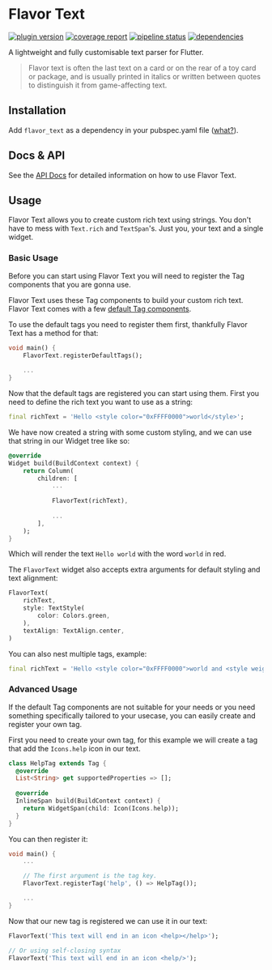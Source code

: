 # Flavor Text
[![plugin version](https://img.shields.io/pub/v/flavor_text?label=pub)](https://pub.dev/packages/flavor_text)
[![coverage report](https://gitlab.com/wolfenrain/flavor_text/badges/main/coverage.svg)](https://gitlab.com/wolfenrain/flavor_text/-/commits/main)
[![pipeline status](https://gitlab.com/wolfenrain/flavor_text/badges/main/pipeline.svg)](https://gitlab.com/wolfenrain/flavor_text/-/commits/main)
[![dependencies](https://img.shields.io/librariesio/release/pub/flavor_text?label=dependencies)](https://gitlab.com/wolfenrain/flavor_text/-/blob/main/pubspec.yaml)

A lightweight and fully customisable text parser for Flutter.

> Flavor text is often the last text on a card or on the rear of a toy card or 
package, and is usually printed in italics or written between quotes to 
distinguish it from game-affecting text.

## Installation

Add `flavor_text` as a dependency in your pubspec.yaml file 
([what?](https://flutter.io/using-packages/)).

## Docs & API

See the [API Docs](https://pub.dev/documentation/flavor_text/latest/flavor_text/flavor_text-library.html) 
for detailed information on how to use Flavor Text.


## Usage

Flavor Text allows you to create custom rich text using strings. You don't have 
to mess with `Text.rich` and `TextSpan`'s. Just you, your text and a single 
widget.

### Basic Usage

Before you can start using Flavor Text you will need to register the Tag 
components that you are gonna use.

Flavor Text uses these Tag components to build your custom rich text. Flavor 
Text comes with a few [default Tag components](https://gitlab.com/wolfenrain/flavor_text/-/tree/main/lib/src/tags).

To use the default tags you need to register them first, thankfully Flavor Text 
has a method for that:

```dart
void main() {
    FlavorText.registerDefaultTags();
    
    ...
}
```
 
Now that the default tags are registered you can start using them. First you 
need to define the rich text you want to use as a string:

```dart
final richText = 'Hello <style color="0xFFFF0000">world</style>';
```

We have now created a string with some custom styling, and we can use that 
string in our Widget tree like so:
 
```dart
@override
Widget build(BuildContext context) {
    return Column(
        children: [
            ...
            
            FlavorText(richText),
            
            ...
        ],
    );
}
```

Which will render the text `Hello world` with the word `world` in red.

The `FlavorText` widget also accepts extra arguments for default styling 
and text alignment:

```dart
FlavorText(
    richText,
    style: TextStyle(
        color: Colors.green,
    ),
    textAlign: TextAlign.center,
)
```

You can also nest multiple tags, example:

```dart
final richText = 'Hello <style color="0xFFFF0000">world and <style weight="bold">you</style></style>!';
```

### Advanced Usage

If the default Tag components are not suitable for your needs or you need 
something specifically tailored to your usecase, you can easily create and 
register your own tag. 

First you need to create your own tag, for this example we will create a tag 
that add the `Icons.help` icon in our text.

```dart
class HelpTag extends Tag {
  @override
  List<String> get supportedProperties => [];
  
  @override
  InlineSpan build(BuildContext context) {
    return WidgetSpan(child: Icon(Icons.help));
  }
}
```

You can then register it:

```dart
void main() {
    ...

    // The first argument is the tag key.
    FlavorText.registerTag('help', () => HelpTag());

    ...
}
```

Now that our new tag is registered we can use it in our text:

```dart
FlavorText('This text will end in an icon <help></help>');

// Or using self-closing syntax
FlavorText('This text will end in an icon <help/>');
```
